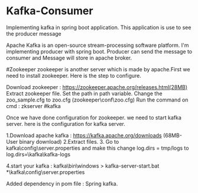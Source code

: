 # Kafka-Consumer
Implementing kafka in spring boot application. This application is use to see the producer message

Apache Kafka is an open-source stream-processing software platform. I'm implementing producer with spring boot. Producer can send the message to consumer and Message will store in apache broker.

#Zookeeper zookeeper is another server which is made by apache.First we need to install zookeeper. Here is the step to configure.

Download zookeeper : https://zookeeper.apache.org/releases.html(28MB)
Extract zookeeper file.
Set the path in path variable.
Change the zoo_sample.cfg to zoo.cfg (zookeeper\conf\zoo.cfg)
Run the command on cmd : zkserver
#kafka

Once we have done configuration for zookeeper. we need to start kafka server. here is the configuration for kafka server.

1.Download apache kafka : https://kafka.apache.org/downloads (68MB- User binary download) 2.Extract files. 3. Go to kafka\config\server.properties and make this change log.dirs = tmp/logs to log.dirs=\kafka\kafka-logs

4.start your kafka : kafka\bin\windows > kafka-server-start.bat *\kafka\config\server.properties


Added dependency in pom file : Spring kafka.
